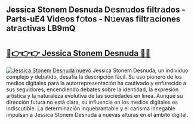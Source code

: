 ## Jessica Stonem Desnuda D𝚎sn𝚞dos filtr𝚊dos - Parts-uE4 Vid𝚎os f𝚘tos - N𝚞evas filtr𝚊ciones atr𝚊ctivas LB9mQ

# <h2><a href="http://mb4wy13.tromn.icu/?c=Jessica+Stonem+Desnuda">🔗👉👉👉 Jessica Stonem Desnuda 🔗🔗</a></h2>

[![Jessica Stonem Desnuda nuevo](https://i.imgur.com/pEAQMta.gif)](http://mb4wy13.tromn.icu/?c=Jessica+Stonem+Desnuda)
Jessica Stonem Desnuda, un individuo complejo y debatido, desafía la descripción fácil. Su uso pionero de los medios digitales para la autorrepresentación ha cautivado y enfurecido a sus seguidores, encendiendo debates sobre la identidad, la expresión artística y la naturaleza evolutiva de las sociedades en línea. Aunque su dirección futura no está clara, su influencia en los medios digitales es indiscutible. La determinación inquebrantable y el carisma innegable impulsan a Jessica Stonem Desnuda a nuevas alturas en el ámbito digital.
